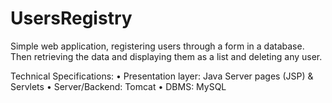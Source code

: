 # UsersRegistry
Simple web application, registering users through a form in a database. Then retrieving the data and displaying them as a list and deleting any user.

Technical Specifications:
  • Presentation layer: Java Server pages (JSP) & Servlets
  • Server/Backend: Tomcat
  • DBMS: MySQL

